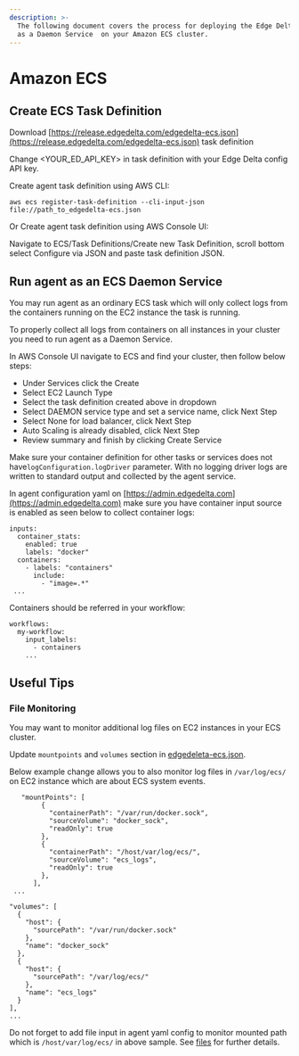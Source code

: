 ```yaml
---
description: >-
  The following document covers the process for deploying the Edge Delta agent
  as a Daemon Service  on your Amazon ECS cluster.
---
```


# Amazon ECS

## Create ECS Task Definition

Download [https://release.edgedelta.com/edgedelta-ecs.json](https://release.edgedelta.com/edgedelta-ecs.json) task definition

Change &lt;YOUR\_ED\_API\_KEY&gt;  in task definition with your Edge Delta config API key.

Create agent task definition using AWS CLI:

```text
aws ecs register-task-definition --cli-input-json file://path_to_edgedelta-ecs.json
```

Or Create agent task definition using AWS Console UI:

Navigate to ECS/Task Definitions/Create new Task Definition, scroll bottom select Configure via JSON and paste task definition JSON.

## Run agent as an ECS Daemon Service

You may run agent as an ordinary ECS task which will only collect logs from the containers running on the EC2 instance the task is running. 

To properly collect all logs from containers on all instances in your cluster you need to run agent as a Daemon Service.

In AWS Console UI navigate to ECS and find your cluster, then follow below steps:

* Under Services click the Create
* Select EC2 Launch Type 
* Select the task definition created above in dropdown
* Select DAEMON service type and set a service name, click Next Step
* Select None for load balancer, click Next Step
* Auto Scaling is already disabled, click Next Step
* Review summary and finish by clicking Create Service

Make sure your container definition for other tasks or services does not have`logConfiguration.logDriver` parameter.  With no logging driver logs are written to standard output and collected by the agent service. 

In agent configuration yaml on [https://admin.edgedelta.com](https://admin.edgedelta.com) make sure you have container input source is enabled as seen below to collect container logs:

```text
inputs:
  container_stats:
    enabled: true
    labels: "docker"
  containers:
    - labels: "containers"
      include:
        - "image=.*"
 ...
```

Containers should be referred in your workflow:

```text
workflows:
  my-workflow:
    input_labels:
      - containers
    ...
```

## Useful Tips

### File Monitoring

You may want to monitor additional log files on EC2 instances in your ECS cluster. 

Update  `mountpoints` and `volumes` section in [edgedeleta-ecs.json](%20https://release.edgedelta.com/edgedelta-ecs.json). 

Below example change allows you to also monitor log files in `/var/log/ecs/` on EC2 instance which are about ECS system events.

```text
   "mountPoints": [
        {
          "containerPath": "/var/run/docker.sock",
          "sourceVolume": "docker_sock",
          "readOnly": true
        },
        {
          "containerPath": "/host/var/log/ecs/",
          "sourceVolume": "ecs_logs",
          "readOnly": true
        },
      ],
 ...
    
"volumes": [
  {
    "host": {
      "sourcePath": "/var/run/docker.sock"
    },
    "name": "docker_sock"
  },
  {
    "host": {
      "sourcePath": "/var/log/ecs/"
    },
    "name": "ecs_logs"
  }
],
... 
```

Do not forget to add file input in agent yaml config to monitor mounted path which is `/host/var/log/ecs/` in above sample. See [files](https://docs.edgedelta.com/configuration/inputs#files) for further details.

